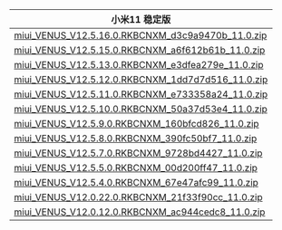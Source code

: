 | 小米11  稳定版    |
| ---- |
| [miui_VENUS_V12.5.16.0.RKBCNXM_d3c9a9470b_11.0.zip](https://hugeota.d.miui.com/V12.5.16.0.RKBCNXM/miui_VENUS_V12.5.16.0.RKBCNXM_d3c9a9470b_11.0.zip)    |
| [miui_VENUS_V12.5.15.0.RKBCNXM_a6f612b61b_11.0.zip](https://hugeota.d.miui.com/V12.5.15.0.RKBCNXM/miui_VENUS_V12.5.15.0.RKBCNXM_a6f612b61b_11.0.zip)    |
| [miui_VENUS_V12.5.13.0.RKBCNXM_e3dfea279e_11.0.zip](https://hugeota.d.miui.com/V12.5.13.0.RKBCNXM/miui_VENUS_V12.5.13.0.RKBCNXM_e3dfea279e_11.0.zip)    |
| [miui_VENUS_V12.5.12.0.RKBCNXM_1dd7d7d516_11.0.zip](https://hugeota.d.miui.com/V12.5.12.0.RKBCNXM/miui_VENUS_V12.5.12.0.RKBCNXM_1dd7d7d516_11.0.zip)    |
| [miui_VENUS_V12.5.11.0.RKBCNXM_e733358a24_11.0.zip](https://hugeota.d.miui.com/V12.5.11.0.RKBCNXM/miui_VENUS_V12.5.11.0.RKBCNXM_e733358a24_11.0.zip)    |
| [miui_VENUS_V12.5.10.0.RKBCNXM_50a37d53e4_11.0.zip](https://hugeota.d.miui.com/V12.5.10.0.RKBCNXM/miui_VENUS_V12.5.10.0.RKBCNXM_50a37d53e4_11.0.zip)    |
| [miui_VENUS_V12.5.9.0.RKBCNXM_160bfcd826_11.0.zip](https://hugeota.d.miui.com/V12.5.9.0.RKBCNXM/miui_VENUS_V12.5.9.0.RKBCNXM_160bfcd826_11.0.zip)    |
| [miui_VENUS_V12.5.8.0.RKBCNXM_390fc50bf7_11.0.zip](https://hugeota.d.miui.com/V12.5.8.0.RKBCNXM/miui_VENUS_V12.5.8.0.RKBCNXM_390fc50bf7_11.0.zip)    |
| [miui_VENUS_V12.5.7.0.RKBCNXM_9728bd4427_11.0.zip](https://hugeota.d.miui.com/V12.5.7.0.RKBCNXM/miui_VENUS_V12.5.7.0.RKBCNXM_9728bd4427_11.0.zip)    |
| [miui_VENUS_V12.5.5.0.RKBCNXM_00d200ff47_11.0.zip](https://hugeota.d.miui.com/V12.5.5.0.RKBCNXM/miui_VENUS_V12.5.5.0.RKBCNXM_00d200ff47_11.0.zip)    |
| [miui_VENUS_V12.5.4.0.RKBCNXM_67e47afc99_11.0.zip](https://hugeota.d.miui.com/V12.5.4.0.RKBCNXM/miui_VENUS_V12.5.4.0.RKBCNXM_67e47afc99_11.0.zip)    |
| [miui_VENUS_V12.0.22.0.RKBCNXM_21f33f90cc_11.0.zip](https://hugeota.d.miui.com/V12.0.22.0.RKBCNXM/miui_VENUS_V12.0.22.0.RKBCNXM_21f33f90cc_11.0.zip)    |
| [miui_VENUS_V12.0.12.0.RKBCNXM_ac944cedc8_11.0.zip](https://hugeota.d.miui.com/V12.0.12.0.RKBCNXM/miui_VENUS_V12.0.12.0.RKBCNXM_ac944cedc8_11.0.zip)    |
